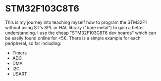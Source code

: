 # STM32F103C8T6
This is my journey into teaching myself how to program the STM32F1 without using ST's SPL or HAL library ("bare metal") to gain a better understanding. I use the cheap "STM32F103C8T6 dev boards" which can be easily found online for <5€. 
There is a simple example for each peripheral, so far including:
* Timers
* ADC
* DMA
* I2C
* USART
